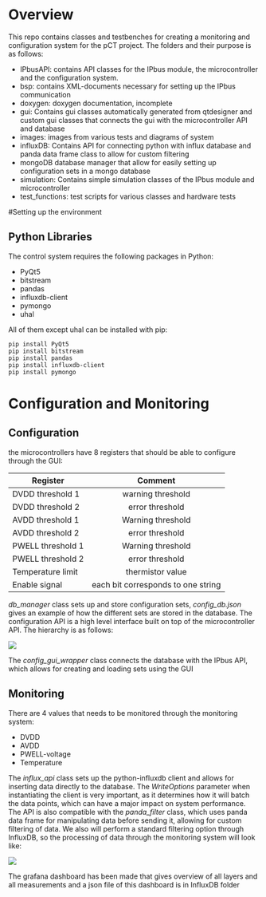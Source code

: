# Overview

This repo contains classes and testbenches for creating a monitoring and configuration system for the pCT project. The folders and their purpose is as follows:

* IPbusAPI: contains API classes for the IPbus module, the microcontroller and the configuration system. 
* bsp: contains XML-documents necessary for setting up the IPbus communication
* doxygen: doxygen documentation, incomplete
* gui: Contains gui classes automatically generated from qtdesigner and custom gui classes that connects the gui with the microcontroller API and database
* images: images from various tests and diagrams of system
* influxDB: Contains API for connecting python with influx database and panda data frame class to allow for custom filtering
* mongoDB database manager that allow for easily setting up configuration sets in a mongo database
* simulation: Contains simple simulation classes of the IPbus module and microcontroller
* test_functions: test scripts for various classes and hardware tests 

#Setting up the environment

## Python Libraries

The control system requires the following packages in Python:
* PyQt5
* bitstream
* pandas
* influxdb-client
* pymongo
* uhal

All of them except uhal can be installed with pip:
```
pip install PyQt5
pip install bitstream
pip install pandas
pip install influxdb-client
pip install pymongo
```




# Configuration and Monitoring

## Configuration 

the microcontrollers have 8 registers that should be able to configure through the GUI:

| Register          | Comment           |
| ------------------|:-----------------:|
| DVDD threshold 1  | warning threshold |
| DVDD threshold 2  | error threshold   |
| AVDD threshold 1  | Warning threshold |
| AVDD threshold 2  | error threshold   |
| PWELL threshold 1 | Warning threshold |
| PWELL threshold 2 | error threshold   |
| Temperature limit | thermistor value  |
| Enable signal     | each bit corresponds to one string  |


*db_manager* class sets up and store configuration sets, *config_db.json* gives an example of how the different sets are stored in the database.
The configuration API is a high level interface built on top of the microcontroller API. The hierarchy is as follows:

![](Images/interface_hierarchy.png)

The *config_gui_wrapper* class connects the database with the IPbus API, which allows for creating and loading sets using the GUI


## Monitoring

There are 4 values that needs to be monitored through the monitoring system:

* DVDD
* AVDD
* PWELL-voltage
* Temperature

The *influx_api* class sets up the python-influxdb client and allows for inserting data directly to the database. The *WriteOptions* parameter when instantiating the client is very important, as it determines how it will batch the data points, which can have a major impact on system performance. 
The API is also compatible with the *panda_filter* class, which uses panda data frame for manipulating data before sending it, allowing for custom filtering of data.
We also will perform a standard filtering option through InfluxDB, so the processing of data through the monitoring system will look like:

![](Images/processing_data.png)

The grafana dashboard has been made that gives overview of all layers and all measurements and a json file of this dashboard is in InfluxDB folder

